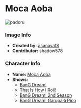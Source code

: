 # Moca Aoba

![padoru](https://raw.githubusercontent.com/shadow578/Padoru-Padoru/master/Padoru/bang-dream/bang-dream-moca-aoba.png "Moca Aoba")

### Image Info
* **Created by:**    [asanava18](https://twitter.com/asanava18/status/1075978864277512194)
* **Contributor:**   shadow578

### Character Info
* **Name:**   [Moca Aoba](https://myanimelist.net/character/157525)
* **Shows:**
  * [BanG Dream!](https://myanimelist.net/anime/33573/BanG_Dream)
  * [That Is How I Roll!](https://myanimelist.net/anime/36921/That_Is_How_I_Roll)
  * [BanG Dream! 2nd Season](https://myanimelist.net/anime/37869/BanG_Dream_2nd_Season)
  * [BanG Dream! Garupa☆Pico](https://myanimelist.net/anime/37873/BanG_Dream_Garupa☆Pico)


